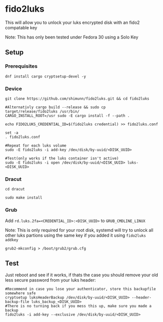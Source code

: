 # fido2luks

This will allow you to unlock your luks encrypted disk with an fido2 compatable key

Note: This has only been tested under Fedora 30 using a Solo Key

## Setup

### Prerequisites

```
dnf install cargo cryptsetup-devel -y
```

### Device

```
git clone https://github.com/shimunn/fido2luks.git && cd fido2luks

#Alternativly cargo build --release && sudo cp target/release/fido2luks /usr/bin/
CARGO_INSTALL_ROOT=/usr sudo -E cargo install -f --path .

echo FIDO2LUKS_CREDENTIAL_ID=$(fido2luks credential) >> fido2luks.conf

set -a
. fido2luks.conf

#Repeat for each luks volume
sudo -E fido2luks -i add-key /dev/disk/by-uuid/<DISK_UUID>

#Test(only works if the luks container isn't active)
sudo -E fido2luks -i open /dev/disk/by-uuid/<DISK_UUID> luks-<DISK_UUID>

```

### Dracut

```
cd dracut

sudo make install
```

### Grub

Add `rd.luks.2fa=<CREDENTIAL_ID>:<DISK_UUID>` to `GRUB_CMDLINE_LINUX`

Note: This is only required for your root disk, systemd will try to unlock all other luks partions using the same key if you added it using `fido2luks addkey`

```
grub2-mkconfig > /boot/grub2/grub.cfg
```

## Test

Just reboot and see if it works, if thats the case you should remove your old less secure password from your luks header:

```
#Recommend in case you lose your authenticator, store this backupfile somewhere safe
cryptsetup luksHeaderBackup /dev/disk/by-uuid/<DISK_UUID> --header-backup-file luks_backup_<DISK_UUID>
#There is no turning back if you mess this up, make sure you made a backup
fido2luks -i add-key --exclusive /dev/disk/by-uuid/<DISK_UUID>
```
